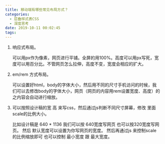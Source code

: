 ```yaml
---
title: 移动端有哪些常见布局方式？
categories:
  - 层叠样式表CSS
  - 深度思考
date: 2019-10-11 00:02:45
tags:
---
```

1. 响应式布局。 

   可以用px作为像素，网页进行平铺。全屏的用100%。高度可以用px写死，宽度可以用百分比。不管网页怎么拉伸，高度不变，宽度会相应的扩大。
2. em/rem 方式布局。 

   可以设置好html，body的字体大小，然后用不同的尺寸手机访问的时候，我们可以去修改body的字体大小，网页（网页的内容用rem设置宽度、高度）的之内容会自动进行缩放。
3. 可以按照设计稿的宽 高 来写css，然后通过js判断不同尺寸屏幕，修改 里面 scale的比例大小。 

   比如设计稿是 640 * 1136 
   我们可以按 640宽度写网页 也可以按320宽度写网页。 
   然后 
   默认宽度可以设置为你写网页的宽度。 
   然后再通过js 来控制scale的比例缩放即可 也可以控制 最小宽度 跟 最大宽度。